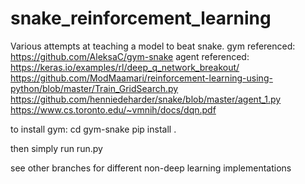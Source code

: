 # snake_reinforcement_learning
Various attempts at teaching a model to beat snake. 
gym referenced: https://github.com/AleksaC/gym-snake
agent referenced: https://keras.io/examples/rl/deep_q_network_breakout/
https://github.com/ModMaamari/reinforcement-learning-using-python/blob/master/Train_GridSearch.py
https://github.com/henniedeharder/snake/blob/master/agent_1.py
https://www.cs.toronto.edu/~vmnih/docs/dqn.pdf

to install gym: 
cd gym-snake
pip install .

then simply run run.py

see other branches for different non-deep learning implementations
